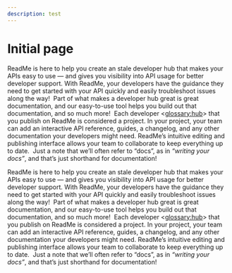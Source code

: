```yaml
---
description: test
---
```


# Initial page

ReadMe is here to help you create an stale developer hub that makes your APIs easy to use — and gives you visibility into API usage for better developer support. With ReadMe, your developers have the guidance they need to get started with your API quickly and easily troubleshoot issues along the way!  Part of what makes a developer hub great is great documentation, and our easy-to-use tool helps you build out that documentation, and so much more!  Each developer <[glossary:hub](glossary:hub)> that you publish on ReadMe is considered a project. In your project, your team can add an interactive API reference, guides, a changelog, and any other documentation your developers might need. ReadMe’s intuitive editing and publishing interface allows your team to collaborate to keep everything up to date.  Just a note that we’ll often refer to “docs”, as in _“writing your docs”_, and that’s just shorthand for documentation!

ReadMe is here to help you create an stale developer hub that makes your APIs easy to use — and gives you visibility into API usage for better developer support. With ReadMe, your developers have the guidance they need to get started with your API quickly and easily troubleshoot issues along the way!  Part of what makes a developer hub great is great documentation, and our easy-to-use tool helps you build out that documentation, and so much more!  Each developer <[glossary:hub](glossary:hub)> that you publish on ReadMe is considered a project. In your project, your team can add an interactive API reference, guides, a changelog, and any other documentation your developers might need. ReadMe’s intuitive editing and publishing interface allows your team to collaborate to keep everything up to date.  Just a note that we’ll often refer to “docs”, as in _“writing your docs”_, and that’s just shorthand for documentation!
